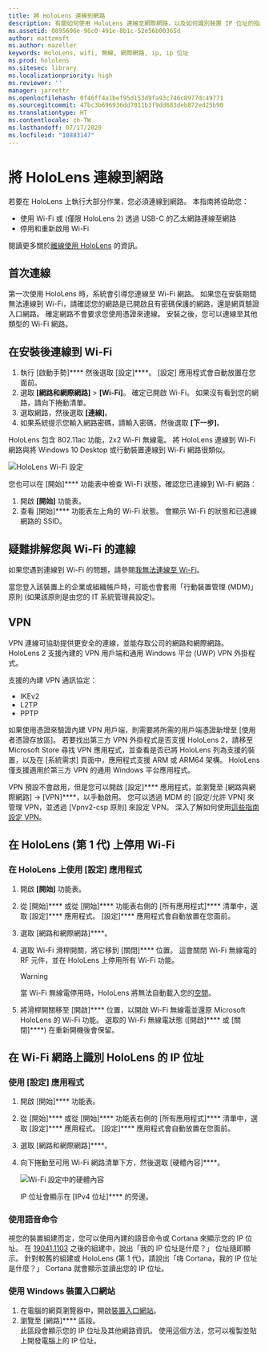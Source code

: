 ```yaml
---
title: 將 HoloLens 連線到網路
description: 有關如何使用 HoloLens 連線至網際網路，以及如何識別裝置 IP 位址的指示。
ms.assetid: 0895606e-96c0-491e-8b1c-52e56b00365d
author: mattzmsft
ms.author: mazeller
keywords: HoloLens, wifi, 無線, 網際網路, ip, ip 位址
ms.prod: hololens
ms.sitesec: library
ms.localizationpriority: high
ms.reviewer: ''
manager: jarrettr
ms.openlocfilehash: 0f46ff4a1bef95d153d9fa93c746c8977dc49771
ms.sourcegitcommit: 47bc3b696936dd7011b3f9dd683deb872ed25b90
ms.translationtype: HT
ms.contentlocale: zh-TW
ms.lasthandoff: 07/17/2020
ms.locfileid: "10883147"
---
```

# 將 HoloLens 連線到網路

若要在 HoloLens 上執行大部分作業，您必須連線到網路。 本指南將協助您：

- 使用 Wi-Fi 或 (僅限 HoloLens 2) 透過 USB-C 的乙太網路連線至網路
- 停用和重新啟用 Wi-Fi

閱讀更多關於[離線使用 HoloLens](hololens-offline.md) 的資訊。

## 首次連線

第一次使用 HoloLens 時，系統會引導您連線至 Wi-Fi 網路。 如果您在安裝期間無法連線到 Wi-Fi，請確認您的網路是已開啟且有密碼保護的網路，還是網頁驗證入口網路。 確定網路不會要求您使用憑證來連線。 安裝之後，您可以連線至其他類型的 Wi-Fi 網路。

## 在安裝後連線到 Wi-Fi

1. 執行 [啟動手勢]**** 然後選取 [設定]****。 [設定] 應用程式會自動放置在您面前。
1. 選取 **[網路和網際網路]** > **[Wi-Fi]**。 確定已開啟 Wi-Fi。 如果沒有看到您的網路，請向下捲動清單。
1. 選取網路，然後選取 **[連線]**。
1. 如果系統提示您輸入網路密碼，請輸入密碼，然後選取 **[下一步]**。

HoloLens 包含 802.11ac 功能，2x2 Wi-Fi 無線電。 將 HoloLens 連線到 Wi-Fi 網路與將 Windows 10 Desktop 或行動裝置連線到 Wi-Fi 網路很類似。

![HoloLens Wi-Fi 設定](./images/wifi-hololens-600px.jpg)

您也可以在 [開始]**** 功能表中檢查 Wi-Fi 狀態，確認您已連線到 Wi-Fi 網路：

1. 開啟 **[開始]** 功能表。
1. 查看 [開始]**** 功能表左上角的 Wi-Fi 狀態。 會顯示 Wi-Fi 的狀態和已連線網路的 SSID。

## 疑難排解您與 Wi-Fi 的連線

如果您遇到連線到 Wi-Fi 的問題，請參閱[我無法連線至 Wi-Fi](./hololens-faq.md#i-cant-connect-to-wi-fi)。

當您登入該裝置上的企業或組織帳戶時，可能也會套用「行動裝置管理 (MDM)」原則 (如果該原則是由您的 IT 系統管理員設定)。

## VPN
VPN 連線可協助提供更安全的連線，並能存取公司的網路和網際網路。 HoloLens 2 支援內建的 VPN 用戶端和通用 Windows 平台 (UWP) VPN 外掛程式。 

支援的內建 VPN 通訊協定：
- IKEv2
- L2TP
- PPTP

如果使用憑證來驗證內建 VPN 用戶端，則需要將所需的用戶端憑證新增至 [使用者憑證存放區]。 若要找出第三方 VPN 外掛程式是否支援 HoloLens 2，請移至 Microsoft Store 尋找 VPN 應用程式，並查看是否已將 HoloLens 列為支援的裝置，以及在 [系統需求] 頁面中，應用程式支援 ARM 或 ARM64 架構。 HoloLens 僅支援適用於第三方 VPN 的通用 Windows 平台應用程式。

VPN 預設不會啟用，但是您可以開啟 [設定]**** 應用程式，並瀏覽至 [網路與網際網路] -> [VPN]****，以手動啟用。 您可以透過 MDM 的 [設定/允許 VPN][](https://docs.microsoft.com/windows/client-management/mdm/policy-csp-settings#settings-allowvpn) 來管理 VPN，並透過 [Vpnv2-csp 原則][](https://docs.microsoft.com/windows/client-management/mdm/vpnv2-csp) 來設定 VPN。
深入了解如何使用[這些指南](https://docs.microsoft.com/windows/security/identity-protection/vpn/vpn-guide)[設定 VPN](https://support.microsoft.com/help/20510/windows-10-connect-to-vpn)。  

## 在 HoloLens (第 1 代) 上停用 Wi-Fi

### 在 HoloLens 上使用 [設定] 應用程式

1. 開啟 **[開始]** 功能表。
1. 從 [開始]**** 或從 [開始]**** 功能表右側的 [所有應用程式]**** 清單中，選取 [設定]**** 應用程式。 [設定]**** 應用程式會自動放置在您面前。
1. 選取 [網路和網際網路]****。
1. 選取 Wi-Fi 滑桿開關，將它移到 [關閉]**** 位置。 這會關閉 Wi-Fi 無線電的 RF 元件，並在 HoloLens 上停用所有 Wi-Fi 功能。

    > [!WARNING]
    > 當 Wi-Fi 無線電停用時，HoloLens 將無法自動載入您的[空間](hololens-spaces.md)。

1. 將滑桿開關移至 [開啟]**** 位置，以開啟 Wi-Fi 無線電並還原 Microsoft HoloLens 的 Wi-Fi 功能。 選取的 Wi-Fi 無線電狀態 ([開啟]**** 或 [關閉]****) 在重新開機後會保留。

## 在 Wi-Fi 網路上識別 HoloLens 的 IP 位址

### 使用 [設定] 應用程式

1. 開啟 [開始]**** 功能表。
1. 從 [開始]**** 或從 [開始]**** 功能表右側的 [所有應用程式]**** 清單中，選取 [設定]**** 應用程式。 [設定]**** 應用程式會自動放置在您面前。
1. 選取 [網路和網際網路]****。
1. 向下捲動至可用 Wi-Fi 網路清單下方，然後選取 [硬體內容]****。

    ![Wi-Fi 設定中的硬體內容](./images/wifi-hololens-hwdetails.jpg)

   IP 位址會顯示在 [IPv4 位址]**** 的旁邊。

### 使用語音命令

視您的裝置組建而定，您可以使用內建的語音命令或 Cortana 來顯示您的 IP 位址。 在 [19041.1103](hololens-release-notes.md#windows-holographic-version-2004) 之後的組建中，說出「我的 IP 位址是什麼？」 位址隨即顯示。 針對較舊的組建或 HoloLens (第 1 代)，請說出「嗨 Cortana，我的 IP 位址是什麼？」 Cortana 就會顯示並讀出您的 IP 位址。

### 使用 Windows 裝置入口網站

1. 在電腦的網頁瀏覽器中，開啟[裝置入口網站](/windows/mixed-reality/using-the-windows-device-portal.md#networking)。
1. 瀏覽至 [網路]**** 區段。  
   此區段會顯示您的 IP 位址及其他網路資訊。 使用這個方法，您可以複製並貼上開發電腦上的 IP 位址。
